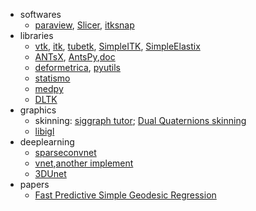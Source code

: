 - softwares
  - [paraview](https://github.com/Kitware/ParaView.git), [Slicer](https://www.slicer.org/), [itksnap](http://www.itksnap.org/pmwiki/pmwiki.php)
- libraries
  - [vtk](https://github.com/Kitware/VTK), [itk](https://github.com/InsightSoftwareConsortium/ITK), [tubetk](https://github.com/KitwareMedical/ITKTubeTK), [SimpleITK](https://github.com/SimpleITK/SimpleITK), [SimpleElastix](https://github.com/SuperElastix/SimpleElastix)
  - [ANTsX](https://github.com/ANTsX), [AntsPy](https://github.com/ANTsX/ANTsPy),[doc](https://sourceforge.net/projects/advants/files/Documentation/)
  - [deformetrica](http://www.deformetrica.org/), [pyutils](https://github.com/Shusil/Deformetrica)
  - [statismo](https://github.com/statismo/statismo)
  - [medpy](https://github.com/loli/medpy)
  - [DLTK](https://github.com/DLTK/DLTK)
- graphics
  - skinning: [siggraph tutor](http://www.skinning.org/); [Dual Quaternions skinning](http://rodolphe-vaillant.fr/?e=29)
  - [libigl](http://libigl.github.io/libigl/tutorial/tutorial.html)
- deeplearning
  - [sparseconvnet](https://github.com/facebookresearch/SparseConvNet)
  - [vnet](https://github.com/mattmacy/vnet.pytorch),[another implement](https://github.com/zengyu714/segmentation-pytorch)
  - [3DUnet](https://github.com/ellisdg/3DUnetCNN.git)
- papers
  - [Fast Predictive Simple Geodesic Regression](https://arxiv.org/pdf/1711.05766.pdf)
